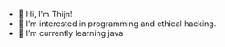 - 👋 Hi, I’m Thijn!
- 👀 I’m interested in programming and ethical hacking.
- 🌱 I’m currently learning java

<!---
Thijn0/Thijn0 is a ✨ special ✨ repository because its `README.md` (this file) appears on your GitHub profile.
You can click the Preview link to take a look at your changes.
--->
